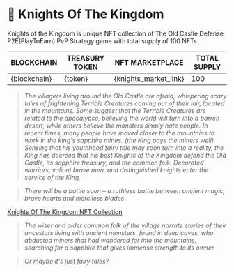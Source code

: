 # 🏰 Knights Of The Kingdom

<div>

Knights of the Kingdom is unique NFT collection of The Old Castle Defense 
P2E(PlayToEarn) PvP Strategy game with total supply of 100 NFTs
</div>

<table>
  <thead>
    <tr>
      <th>BLOCKCHAIN</th>
      <th>TREASURY TOKEN</th>
      <th>NFT MARKETPLACE</th>
      <th>TOTAL SUPPLY</th>
    </tr>
  </thead>
  <tbody>
    <tr>
      <td>{blockchain}</td>
      <td>{token}</td>
      <td>{knights_market_link}</td>
      <td>100</td>
    </tr>
  </tbody>
</table>

<div>

> _The villagers living around the Old Castle are afraid, whispering scary tales of 
> frightening Terrible Creatures coming out of their lair, located in the mountains. 
Some suggest that the Terrible Creatures are related to the apocalypse, believing the 
> world will turn into a barren desert, while others believe the monsters simply hate 
> people. In recent times, many people have moved closer to the mountains to work in the 
> king's sapphire mines. (the King pays the miners well)
Sensing that his youthhood fairy tale may soon turn into a reality, the King has decreed 
> that his best Knights of the Kingdom defend the Old Castle, its sapphire treasury, and 
> the common folk. Decorated warriors, valiant brave men, and distinguished knights enter 
> the service of the King._ 
</div>

<div>

> _There will be a battle soon – a ruthless battle between ancient magic, brave hearts and 
> merciless blades._
</div>

<div>

<a href="{knights_market_link}" target="_blanc" class="doc-link">Knights Of The Kingdom NFT Collection</a>
</div>

<div>

> _The wiser and older common folk of the village narrate stories of their ancestors living 
> with ancient monsters, found in deep caves, who abducted miners that had wandered far into 
> the mountains, searching for a sapphire that gives immense strength to its owner._
</div>

<div>

> _Or maybe it's just fairy tales?_
</div>